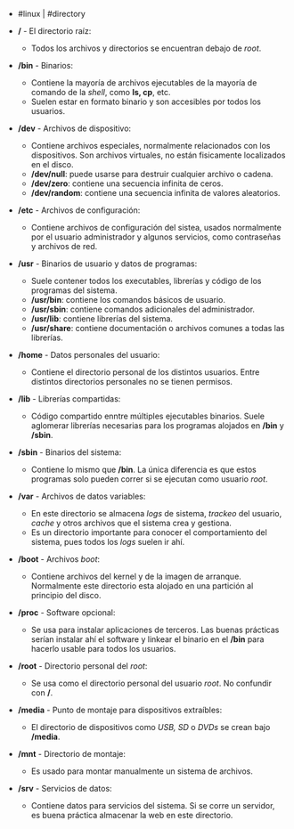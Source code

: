 - #linux | #directory

- **/** - El directorio raíz:
	- Todos los archivos y directorios se encuentran debajo de *root*.
- **/bin** - Binarios:
	- Contiene la mayoría de archivos ejecutables de la mayoría de comando de la *shell*, como **ls, cp**, etc.
	- Suelen estar en formato binario y son accesibles por todos los usuarios.
- **/dev** - Archivos de dispositivo:
	- Contiene archivos especiales, normalmente relacionados con los dispositivos. Son archivos virtuales, no están fisicamente localizados en el disco.
	- **/dev/null**: puede usarse para destruir cualquier archivo o cadena.
	- **/dev/zero**: contiene una secuencia infinita de ceros.
	- **/dev/random**: contiene una secuencia infinita de valores aleatorios.
- **/etc** - Archivos de configuración:
	- Contiene archivos de configuración del sistea, usados normalmente por el usuario administrador y algunos servicios, como contraseñas y archivos de red.
- **/usr** - Binarios de usuario y datos de programas:
	- Suele contener todos los executables, librerías y código de los programas del sistema.
	- **/usr/bin**: contiene los comandos básicos de usuario.
	- **/usr/sbin**: contiene comandos adicionales del administrador.
	- **/usr/lib**: contiene librerías del sistema.
	- **/usr/share**: contiene documentación o archivos comunes a todas las librerías.
- **/home** - Datos personales del usuario:
	- Contiene el directorio personal de los distintos usuarios. Entre distintos directorios personales no se tienen permisos.
- **/lib** - Librerías compartidas:
	- Código compartido enntre múltiples ejecutables binarios. Suele aglomerar librerías necesarias para los programas alojados en **/bin** y **/sbin**.
- **/sbin** - Binarios del sistema:
	- Contiene lo mismo que **/bin**. La única diferencia es que estos programas solo pueden correr si se ejecutan como usuario *root*.
- **/var** - Archivos de datos variables:
	- En este directorio se almacena *logs* de sistema, *trackeo* del usuario, *cache* y otros archivos que el sistema crea y gestiona.
	- Es un directorio importante para conocer el comportamiento del sistema, pues todos los *logs* suelen ir ahí.
- **/boot** - Archivos *boot*:
	- Contiene archivos del kernel y de la imagen de arranque. Normalmente este directorio esta alojado en una partición al principio del disco.
- **/proc** - Software opcional:
	- Se usa para instalar aplicaciones de terceros. Las buenas prácticas serían instalar ahí el software y linkear el binario en el **/bin** para hacerlo usable para todos los usuarios.
- **/root** - Directorio personal del *root*:
	- Se usa como el directorio personal del usuario *root*. No confundir con **/**.
- **/media** - Punto de montaje para dispositivos extraíbles:
	- El directorio de dispositivos como *USB, SD* o *DVDs* se crean bajo **/media**.
- **/mnt** - Directorio de montaje:
	- Es usado para montar manualmente un sistema de archivos.
- **/srv** - Servicios de datos:
	- Contiene datos para servicios del sistema. Si se corre un servidor, es buena práctica almacenar la web en este directorio.